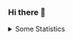 ### Hi there 👋

<details>
  <summary> Some Statistics </summary>
  
![Metrics](https://metrics.lecoq.io/siemienik?template=classic&followup=1&config.animated=true)

</details>

<!--
**Siemienik/Siemienik** is a ✨ _special_ ✨ repository because its `README.md` (this file) appears on your GitHub profile.

Here are some ideas to get you started:

- 🔭 I’m currently working on ...
- 🌱 I’m currently learning ...
- 👯 I’m looking to collaborate on ...
- 🤔 I’m looking for help with ...
- 💬 Ask me about ...
- 📫 How to reach me: ...
- 😄 Pronouns: ...
- ⚡ Fun fact: ...
-->
